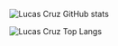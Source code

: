 ![Lucas Cruz GitHub stats](https://github-readme-stats.vercel.app/api?username=travassoslucas&show_icons=true&theme=transparent)










![Lucas Cruz Top Langs](https://github-readme-stats.vercel.app/api/top-langs/?username=travassoslucas&langs_count=8)
  
   
  
